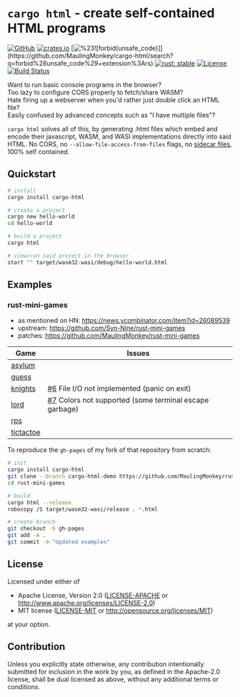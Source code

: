 # `cargo html` - create self-contained HTML programs

[![GitHub](https://img.shields.io/github/stars/MaulingMonkey/cargo-html.svg?label=GitHub&style=social)](https://github.com/MaulingMonkey/cargo-html)
[![crates.io](https://img.shields.io/crates/v/cargo-html.svg)](https://crates.io/crates/cargo-html)
[![%23![forbid(unsafe_code)]](https://img.shields.io/github/search/MaulingMonkey/cargo-html/unsafe%2bextension%3Ars?color=green&label=%23![forbid(unsafe_code)])](https://github.com/MaulingMonkey/cargo-html/search?q=forbid%28unsafe_code%29+extension%3Ars)
[![rust: stable](https://img.shields.io/badge/rust-stable-yellow.svg)](https://gist.github.com/MaulingMonkey/c81a9f18811079f19326dac4daa5a359#minimum-supported-rust-versions-msrv)
[![License](https://img.shields.io/crates/l/cargo_html.svg)](https://github.com/MaulingMonkey/cargo-html)
[![Build Status](https://github.com/MaulingMonkey/cargo-html/workflows/Rust/badge.svg)](https://github.com/MaulingMonkey/cargo-html/actions?query=workflow%3Arust)


Want to run basic console programs in the browser?<br>
Too lazy to configure CORS properly to fetch/share WASM?<br>
Hate firing up a webserver when you'd rather just double click an HTML file?<br>
Easily confused by advanced concepts such as "I have multiple files"?<br>

`cargo html` solves all of this, by generating .html files which embed and encode their javascript, WASM, and WASI implementations directly into said HTML.  No CORS, no `--allow-file-access-from-files` flags, no [sidecar files](https://en.wikipedia.org/wiki/Sidecar_file), 100% self contained.



<h2 name="quickstart">Quickstart</h2>

```sh
# install
cargo install cargo-html

# create a project
cargo new hello-world
cd hello-world

# build a project
cargo html

# view/run said project in the browser
start "" target/wasm32-wasi/debug/hello-world.html
```


<h2 name="examples">Examples</h2>

### rust-mini-games

* as mentioned on HN: https://news.ycombinator.com/item?id=26089539
* upstream: https://github.com/Syn-Nine/rust-mini-games
* patches:  https://github.com/MaulingMonkey/rust-mini-games

| Game | Issues |
| ---- | ------ |
| [asylum](https://maulingmonkey.com/rust-mini-games/asylum.html)
| [guess](https://maulingmonkey.com/rust-mini-games/guess.html)
| [knights](https://maulingmonkey.com/rust-mini-games/knights.html) | [#6](https://github.com/MaulingMonkey/cargo-html/issues/6) File I/O not implemented (panic on exit)
| [lord](https://maulingmonkey.com/rust-mini-games/lord.html)       | [#7](https://github.com/MaulingMonkey/cargo-html/issues/7) Colors not supported (some terminal escape garbage)
| [rps](https://maulingmonkey.com/rust-mini-games/rps.html)
| [tictactoe](https://maulingmonkey.com/rust-mini-games/tictactoe.html)

To reproduce the `gh-pages` of my fork of that repository from scratch:
```sh
# init
cargo install cargo-html
git clone --branch cargo-html-demo https://github.com/MaulingMonkey/rust-mini-games
cd rust-mini-games

# build
cargo html --release
robocopy /S target/wasm32-wasi/release . *.html

# create branch
git checkout -b gh-pages
git add -A .
git commit -m "Updated examples"
```


<h2 name="license">License</h2>

Licensed under either of

* Apache License, Version 2.0 ([LICENSE-APACHE](LICENSE-APACHE) or http://www.apache.org/licenses/LICENSE-2.0)
* MIT license ([LICENSE-MIT](LICENSE-MIT) or http://opensource.org/licenses/MIT)

at your option.



<h2 name="contribution">Contribution</h2>

Unless you explicitly state otherwise, any contribution intentionally submitted
for inclusion in the work by you, as defined in the Apache-2.0 license, shall be
dual licensed as above, without any additional terms or conditions.
